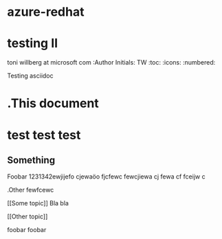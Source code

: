 # azure-redhat

testing II
==========

toni willberg at microsoft com
:Author Initials: TW
:toc:
:icons:
:numbered:

Testing asciidoc

.This document
==============
test
test
test
==============

Something
---------
Foobar 1231342ewjijefo cjewaöo fjcfewc
 fewcjiewa cj
 fewa cf
  fceijw c



.Other
fewfcewc

[[Some topic]]
Bla bla

[[Other topic]]

foobar 
foobar

